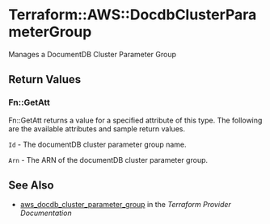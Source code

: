 # Terraform::AWS::DocdbClusterParameterGroup

Manages a DocumentDB Cluster Parameter Group

## Return Values

### Fn::GetAtt

Fn::GetAtt returns a value for a specified attribute of this type. The following are the available attributes and sample return values.

`Id` - The documentDB cluster parameter group name.

`Arn` - The ARN of the documentDB cluster parameter group.

## See Also

* [aws_docdb_cluster_parameter_group](https://www.terraform.io/docs/providers/aws/r/docdb_cluster_parameter_group.html) in the _Terraform Provider Documentation_